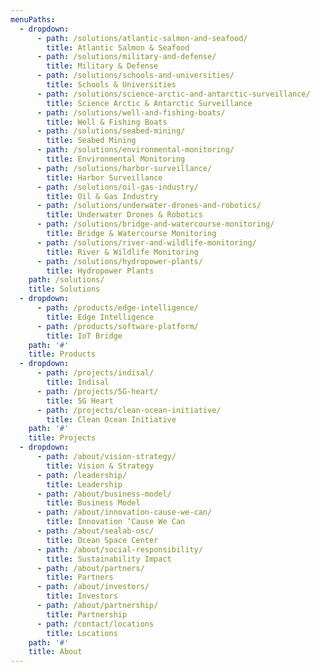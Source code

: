 ```yaml
---
menuPaths:
  - dropdown:
      - path: /solutions/atlantic-salmon-and-seafood/
        title: Atlantic Salmon & Seafood
      - path: /solutions/military-and-defense/
        title: Military & Defense
      - path: /solutions/schools-and-universities/
        title: Schools & Universities
      - path: /solutions/science-arctic-and-antarctic-surveillance/
        title: Science Arctic & Antarctic Surveillance
      - path: /solutions/well-and-fishing-boats/
        title: Well & Fishing Boats
      - path: /solutions/seabed-mining/
        title: Seabed Mining
      - path: /solutions/environmental-monitoring/
        title: Environmental Monitoring
      - path: /solutions/harbor-surveillance/
        title: Harbor Surveillance
      - path: /solutions/oil-gas-industry/
        title: Oil & Gas Industry
      - path: /solutions/underwater-drones-and-robotics/
        title: Underwater Drones & Robotics
      - path: /solutions/bridge-and-watercourse-monitoring/
        title: Bridge & Watercourse Monitoring
      - path: /solutions/river-and-wildlife-monitoring/
        title: River & Wildlife Monitoring
      - path: /solutions/hydropower-plants/
        title: Hydropower Plants
    path: /solutions/
    title: Solutions
  - dropdown:
      - path: /products/edge-intelligence/
        title: Edge Intelligence
      - path: /products/software-platform/
        title: IoT Bridge
    path: '#'
    title: Products
  - dropdown:
      - path: /projects/indisal/
        title: Indisal
      - path: /projects/5G-heart/
        title: 5G Heart
      - path: /projects/clean-ocean-initiative/
        title: Clean Ocean Initiative
    path: '#'
    title: Projects
  - dropdown:
      - path: /about/vision-strategy/
        title: Vision & Strategy
      - path: /leadership/
        title: Leadership
      - path: /about/business-model/
        title: Business Model
      - path: /about/innovation-cause-we-can/
        title: Innovation ‘Cause We Can
      - path: /about/sealab-osc/
        title: Ocean Space Center
      - path: /about/social-responsibility/
        title: Sustainability Impact
      - path: /about/partners/
        title: Partners
      - path: /about/investors/
        title: Investors
      - path: /about/partnership/
        title: Partnership
      - path: /contact/locations
        title: Locations
    path: '#'
    title: About
---
```


